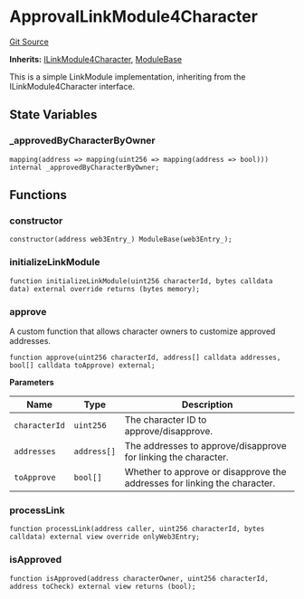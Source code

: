 # ApprovalLinkModule4Character
[Git Source](https://github.com/Crossbell-Box/Crossbell-Contracts/blob/4ba4e225416bca003567c0e6ae31b9c6258df17e/contracts/modules/link/ApprovalLinkModule4Character.sol)

**Inherits:**
[ILinkModule4Character](/contracts/interfaces/ILinkModule4Character.sol/contract.ILinkModule4Character.md), [ModuleBase](/contracts/modules/ModuleBase.sol/contract.ModuleBase.md)

This is a simple LinkModule implementation, inheriting from the ILinkModule4Character interface.


## State Variables
### _approvedByCharacterByOwner

```solidity
mapping(address => mapping(uint256 => mapping(address => bool))) internal _approvedByCharacterByOwner;
```


## Functions
### constructor


```solidity
constructor(address web3Entry_) ModuleBase(web3Entry_);
```

### initializeLinkModule


```solidity
function initializeLinkModule(uint256 characterId, bytes calldata data) external override returns (bytes memory);
```

### approve

A custom function that allows character owners to customize approved addresses.


```solidity
function approve(uint256 characterId, address[] calldata addresses, bool[] calldata toApprove) external;
```
**Parameters**

|Name|Type|Description|
|----|----|-----------|
|`characterId`|`uint256`|The character ID to approve/disapprove.|
|`addresses`|`address[]`|The addresses to approve/disapprove for linking the character.|
|`toApprove`|`bool[]`|Whether to approve or disapprove the addresses for linking the character.|


### processLink


```solidity
function processLink(address caller, uint256 characterId, bytes calldata) external view override onlyWeb3Entry;
```

### isApproved


```solidity
function isApproved(address characterOwner, uint256 characterId, address toCheck) external view returns (bool);
```

